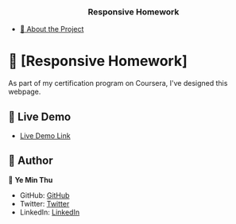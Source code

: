 <a name="readme-top"></a>

<div align="center">
  <h3><b>Responsive Homework</b></h3>
</div>

- [📖 About the Project](#about-project)

# 📖 [Responsive Homework] <a name="about-project"></a>

As part of my certification program on Coursera, I've designed this webpage.

## 🚀 Live Demo <a name="live-demo"></a>

- [Live Demo Link](https://mryeminthu.github.io/responsive-homework)

## 👥 Author <a name="authors"></a>

👤 **Ye Min Thu**

- GitHub: [GitHub](https://github.com/mryeminthu)
- Twitter: [Twitter](https://twitter.com/mryeminthu)
- LinkedIn: [LinkedIn](https://www.linkedin.com/in/ye-min-thu-76456a214/)
